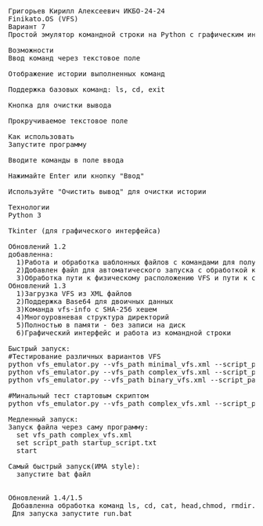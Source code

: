 <pre>
Григорьев Кирилл Алексеевич ИКБО-24-24
Finikato.OS (VFS)
Вариант 7
Простой эмулятор командной строки на Python с графическим интерфейсом.

Возможности
Ввод команд через текстовое поле

Отображение истории выполненных команд

Поддержка базовых команд: ls, cd, exit

Кнопка для очистки вывода

Прокручиваемое текстовое поле

Как использовать
Запустите программу

Вводите команды в поле ввода

Нажимайте Enter или кнопку "Ввод"

Используйте "Очистить вывод" для очистки истории

Технологии
Python 3

Tkinter (для графического интерфейса)

Обновлений 1.2
добавленна:
  1)Работа и обработка шаблонных файлов с командами для полуавтоматического запуска.
  2)Добавлен файл для автоматического запуска с обработкой команд.
  3)Обработка пути к физическому расположению VFS и пути к стартовому скрипту. 
Обновлений 1.3
  1)Загрузка VFS из XML файлов
  2)Поддержка Base64 для двоичных данных
  3)Команда vfs-info с SHA-256 хешем
  4)Многоуровневая структура директорий 
  5)Полностью в памяти - без записи на диск
  6)Графический интерфейс и работа из командной строки

Быстрый запуск:
#Тестирование различных вариантов VFS
python vfs_emulator.py --vfs_path minimal_vfs.xml --script_path test_basic.txt
python vfs_emulator.py --vfs_path complex_vfs.xml --script_path test_advanced.txt
python vfs_emulator.py --vfs_path binary_vfs.xml --script_path test_binary.txt

#Минальный тест стартовым скриптом
python vfs_emulator.py --vfs_path complex_vfs.xml --script_path startup_script.txt

Медленный запуск:
Запуск файла через саму программу:
  set vfs_path complex_vfs.xml
  set script_path startup_script.txt
  start

Самый быстрый запуск(ИМА style):
  запустите bat файл


Обновлений 1.4/1.5
 Добавленна обработка команд ls, cd, cat, head,chmod, rmdir.
 Для запуска запустите run.bat
</pre>
